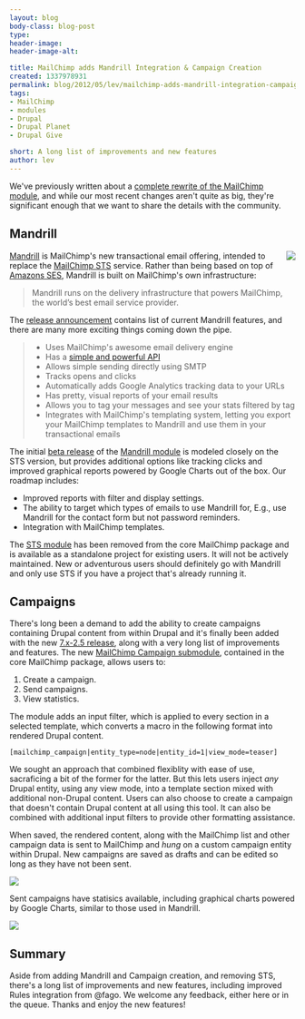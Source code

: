 ```yaml
---
layout: blog
body-class: blog-post
type:
header-image:
header-image-alt:

title: MailChimp adds Mandrill Integration & Campaign Creation
created: 1337978931
permalink: blog/2012/05/lev/mailchimp-adds-mandrill-integration-campaign-creation/
tags:
- MailChimp
- modules
- Drupal
- Drupal Planet
- Drupal Give

short: A long list of improvements and new features
author: lev
---
```

We've previously written about a [complete rewrite of the MailChimp module](http://thinkshout.com/blog/2011/06/lev/mailchimp-20-anatomy-drupal-module-rewrite), and while our most recent changes aren't quite as big, they're significant enough that we want to share the details with the community.

## Mandrill
<img src="http://blog.mandrill.com/images/mandrill-shield.gif" style="float: right; margin: 0px 0px 10px 10px" />

[Mandrill](http://www.mandrill.com/) is MailChimp's new transactional email offering, intended to replace the [MailChimp STS](http://blog.mailchimp.com/mailchimp-launches-transactional-email-service-on-top-of-amazon-ses) service. Rather than being based on top of [Amazons SES](http://aws.amazon.com/ses/), Mandrill is built on MailChimp's own infrastructure:

> Mandrill runs on the delivery infrastructure that powers MailChimp, the world’s best email service provider.

The [release announcement](http://blog.mandrill.com/public-beta-of-mandrill-smtp-email-service.html) contains list of current Mandrill features, and there are many more exciting things coming down the pipe.

> * Uses MailChimp's awesome email delivery engine
> * Has a [simple and powerful API](http://mandrillapp.com/api/docs/)
> * Allows simple sending directly using SMTP
> * Tracks opens and clicks
> * Automatically adds Google Analytics tracking data to your URLs
> * Has pretty, visual reports of your email results
> * Allows you to tag your messages and see your stats filtered by tag
> * Integrates with MailChimp's templating system, letting you export your MailChimp templates to Mandrill and use them in your transactional emails

The initial [beta release](http://drupal.org/node/1600788) of the [Mandrill module](http://drupal.org/project/mandrill) is modeled closely on the STS version, but provides additional options like tracking clicks and improved graphical reports powered by Google Charts out of the box. Our roadmap includes:

* Improved reports with filter and display settings.
* The ability to target which types of emails to use Mandrill for, E.g., use Mandrill for the contact form but not password reminders.
* Integration with MailChimp templates.

The [STS module](http://drupal.org/project/mailchimp_sts) has been removed from the core MailChimp package and is available as a standalone project for existing users. It will not be actively maintained. New or adventurous users should definitely go with Mandrill and only use STS if you have a project that's already running it.

## Campaigns
There's long been a demand to add the ability to create campaigns containing Drupal content from within Drupal and it's finally been added with the new [7.x-2.5 release](http://drupalcode.org/project/mailchimp.git/tree/refs/heads/7.x-2.x:/modules/mailchimp_campaign), along with a very long list of improvements and features. The new [MailChimp Campaign submodule](http://drupalcode.org/project/mailchimp.git/tree/refs/heads/7.x-2.x:/modules/mailchimp_campaign), contained in the core MailChimp package, allows users to:

1. Create a campaign.
2. Send campaigns.
3. View statistics.

The module adds an input filter, which is applied to every section in a selected template, which converts a macro in the following format into rendered Drupal content.

    [mailchimp_campaign|entity_type=node|entity_id=1|view_mode=teaser]
    
We sought an approach that combined flexiblity with ease of use, sacraficing a bit of the former for the latter. But this lets users inject *any* Drupal entity, using any view mode, into a template section mixed with additional non-Drupal content. Users can also choose to create a campaign that doesn't contain Drupal content at all using this tool. It can also be combined with additional input filters to provide other formatting assistance.

When saved, the rendered content, along with the MailChimp list and other campaign data is sent to MailChimp and *hung* on a custom campaign entity within Drupal. New campaigns are saved as drafts and can be edited so long as they have not been sent.

<img src="http://thinkshout.com/sites/default/files/MailChimp_|_Site-Install-20120525-121341.jpg" />

Sent campaigns have statisics available, including graphical charts powered by Google Charts, similar to those used in Mandrill.

<img src="http://thinkshout.com/sites/default/files/Test_campaign_title_|_Site-Install-20120525-122237.png" />

## Summary
Aside from adding Mandrill and Campaign creation, and removing STS, there's a long list of improvements and new features, including improved Rules integration from @fago. We welcome any feedback, either here or in the queue. Thanks and enjoy the new features!
<!--break-->
